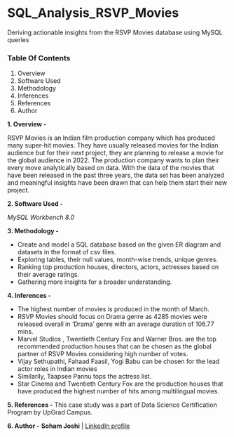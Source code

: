 # SQL_Analysis_RSVP_Movies
Deriving actionable insights from the RSVP Movies database using MySQL queries

### Table Of Contents
1. Overview
2. Software Used
3. Methodology
4. Inferences
5. References
6. Author


**1. Overview -** 

RSVP Movies is an Indian film production company which has produced many super-hit movies. They have usually released movies for the Indian audience but for their next project, they are planning to release a movie for the global audience in 2022. The production company wants to plan their every move analytically based on data. With the data of the movies that have been released in the past three years, the data set has been analyzed and meaningful insights have been drawn that can help them start their new project. 

**2. Software Used -** 

*MySQL Workbench 8.0*

**3. Methodology -**

- Create and model a SQL database based on the given ER diagram and datasets in the format of csv files.
- Exploring tables, their null values, month-wise trends, unique genres.
- Ranking top production houses, directors, actors, actresses based on their average ratings.
- Gathering more insights for a broader understanding.

**4. Inferences -**

-  The highest number of movies is produced in the month of March.
-  RSVP Movies should focus on Drama genre as 4285 movies were released overall  in ‘Drama’ genre with an average duration of 106.77 mins.
-  Marvel Studios , Twentieth Century Fox and Warner Bros. are the top recommended production houses that can be chosen as the global partner of RSVP Movies considering high number of votes.
-  Vijay Sethupathi, Fahaad Faasil, Yogi Babu can be chosen for the lead actor roles in Indian movies
-  Similarily, Taapsee Pannu tops the actress list.
-  Star Cinema and Twentieth Century Fox are the production houses that have produced the highest number of hits among multilingual movies.


**5. References -** 
This case study was a part of Data Science Certification Program by UpGrad Campus.

**6. Author -**
**Soham Joshi** | [LinkedIn profile](https://www.linkedin.com/in/sohamjoshi1998/)
